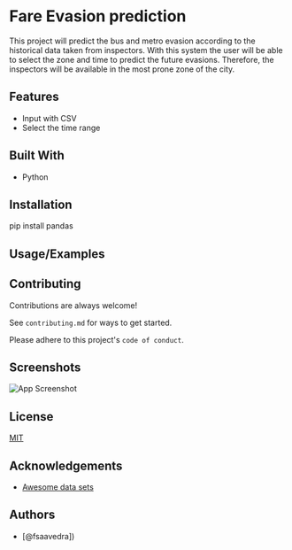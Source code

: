 # Fare Evasion prediction

This project will predict the bus and metro evasion according to the historical data taken from inspectors.
With this system the user will be able to select the zone and time to predict the future evasions. Therefore, the inspectors will be available in the most prone zone of the city.

## Features

- Input with CSV
- Select the time range 

## Built With
- Python
  
## Installation

pip install pandas
    
## Usage/Examples



## Contributing

Contributions are always welcome!

See `contributing.md` for ways to get started.

Please adhere to this project's `code of conduct`.


## Screenshots

![App Screenshot](https://via.placeholder.com/468x300?text=App+Screenshot+Here)


## License

[MIT](https://choosealicense.com/licenses/mit/)


## Acknowledgements

 - [Awesome data sets](https://www.kaggle.com/)


## Authors

- [@fsaavedra])

